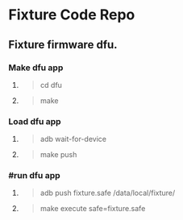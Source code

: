 # Fixture Code Repo


##  Fixture firmware dfu.

### Make dfu app
1. > cd dfu
2. > make

### Load dfu app

1. > adb wait-for-device
3. > make push

### #run dfu app

1. > adb push fixture.safe /data/local/fixture/
2. > make execute safe=fixture.safe


